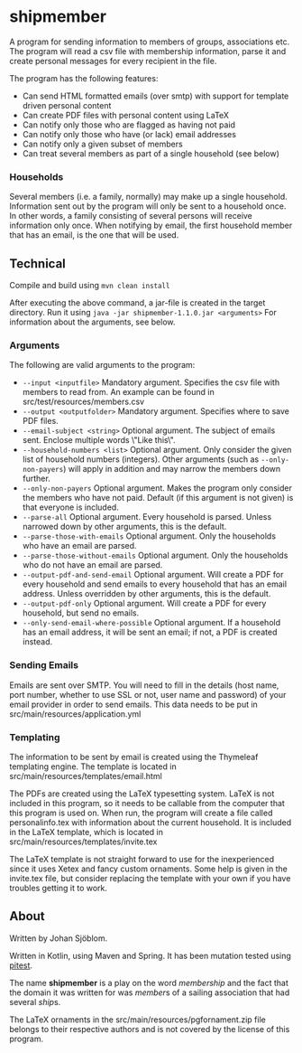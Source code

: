 # shipmember

A program for sending information to members of groups, associations etc. The program will read a csv file with membership information, parse it and create personal messages for every recipient in the file.

The program has the following features:
* Can send HTML formatted emails (over smtp) with support for template driven personal content
* Can create PDF files with personal content using LaTeX
* Can notify only those who are flagged as having not paid
* Can notify only those who have (or lack) email addresses
* Can notify only a given subset of members
* Can treat several members as part of a single household (see below)

### Households
Several members (i.e. a family, normally) may make up a single household. Information sent out by the program will only be sent to a household once. In other words, a family consisting of several persons will receive information only once. When notifying by email, the first household member that has an email, is the one that will be used.

## Technical
Compile and build using `mvn clean install`

After executing the above command, a jar-file is created in the target directory. Run it using `java -jar shipmember-1.1.0.jar <arguments>`
For information about the arguments, see below.

### Arguments
The following are valid arguments to the program:
* `--input <inputfile>` Mandatory argument. Specifies the csv file with members to read from. An example can be found in src/test/resources/members.csv
* `--output <outputfolder>` Mandatory argument. Specifies where to save PDF files.
* `--email-subject <string>` Optional argument. The subject of emails sent. Enclose multiple words \\\"Like this\\\".
* `--household-numbers <list>` Optional argument. Only consider the given list of household numbers (integers). Other arguments (such as `--only-non-payers`) will apply in addition and may narrow the members down further.
* `--only-non-payers` Optional argument. Makes the program only consider the members who have not paid. Default (if this argument is not given) is that everyone is included.
* `--parse-all` Optional argument. Every household is parsed. Unless narrowed down by other arguments, this is the default.
* `--parse-those-with-emails` Optional argument. Only the households who have an email are parsed.
* `--parse-those-without-emails` Optional argument. Only the households who do not have an email are parsed.
* `--output-pdf-and-send-email` Optional argument. Will create a PDF for every household and send emails to every household that has an email address. Unless overridden by other arguments, this is the default.
* `--output-pdf-only` Optional argument. Will create a PDF for every household, but send no emails.
* `--only-send-email-where-possible` Optional argument. If a household has an email address, it will be sent an email; if not, a PDF is created instead.

### Sending Emails
Emails are sent over SMTP. You will need to fill in the details (host name, port number, whether to use SSL or not, user name and password) of your email provider in order to send emails. This data needs to be put in src/main/resources/application.yml


### Templating
The information to be sent by email is created using the Thymeleaf templating engine. The template is located in src/main/resources/templates/email.html

The PDFs are created using the LaTeX typesetting system. LaTeX is not included in this program, so it needs to be callable from the computer that this program is used on. When run, the program will create a file called personalinfo.tex with information about the current household. It is included in the LaTeX template, which is located in src/main/resources/templates/invite.tex

The LaTeX template is not straight forward to use for the inexperienced since it uses Xetex and fancy custom ornaments. Some help is given in the invite.tex file, but consider replacing the template with your own if you have troubles getting it to work.


## About
Written by Johan Sjöblom.

Written in Kotlin, using Maven and Spring. It has been mutation tested using [pitest](https://pitest.org/).

The name **shipmember** is a play on the word *membership* and the fact that the domain it was written for was *member*s of a sailing association that had several *ship*s.

The LaTeX ornaments in the src/main/resources/pgfornament.zip file belongs to their respective authors and is not covered by the license of this program.
